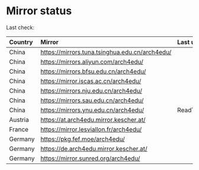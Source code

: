 <script src="./time.js"></script>
# Mirror status
Last check: <script type="text/javascript">localize(1692332411.262564);</script>

|Country|Mirror|Last update|
|:------|:-----|:----------|
|China|https://mirrors.tuna.tsinghua.edu.cn/arch4edu/|<script type="text/javascript">localize(1692296975);</script>|
|China|https://mirrors.aliyun.com/arch4edu/|<script type="text/javascript">localize(1692253745);</script>|
|China|https://mirrors.bfsu.edu.cn/arch4edu/|<script type="text/javascript">localize(1692296975);</script>|
|China|https://mirror.iscas.ac.cn/arch4edu/|<script type="text/javascript">localize(1692296975);</script>|
|China|https://mirrors.nju.edu.cn/arch4edu/|<script type="text/javascript">localize(1692296975);</script>|
|China|https://mirrors.sau.edu.cn/arch4edu/|<script type="text/javascript">localize(1692296975);</script>|
|China|https://mirrors.ynu.edu.cn/arch4edu/|ReadTimeout|
|Austria|https://at.arch4edu.mirror.kescher.at/|<script type="text/javascript">localize(1692296975);</script>|
|France|https://mirror.lesviallon.fr/arch4edu/|<script type="text/javascript">localize(1692253745);</script>|
|Germany|https://pkg.fef.moe/arch4edu/|<script type="text/javascript">localize(1692296975);</script>|
|Germany|https://de.arch4edu.mirror.kescher.at/|<script type="text/javascript">localize(1692296975);</script>|
|Germany|https://mirror.sunred.org/arch4edu/|<script type="text/javascript">localize(1692296975);</script>|

<script src="./tablefilter/tablefilter.js"></script>
<script src="./table.js"></script>